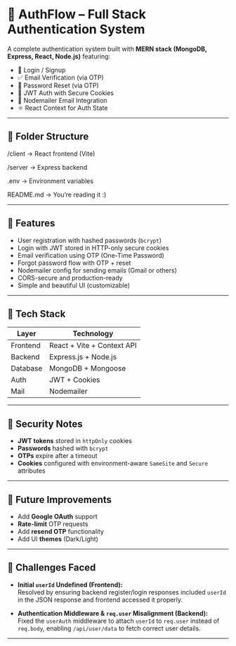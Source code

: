 # 🔐 AuthFlow – Full Stack Authentication System

A complete authentication system built with **MERN stack (MongoDB, Express, React, Node.js)** featuring:

- 🔑 Login / Signup  
- ✅ Email Verification (via OTP)  
- 🔄 Password Reset (via OTP)  
- 🍪 JWT Auth with Secure Cookies  
- 📧 Nodemailer Email Integration  
- ⚛️ React Context for Auth State  

---

## 📁 Folder Structure

/client → React frontend (Vite)

/server → Express backend

.env → Environment variables

README.md → You’re reading it :)


---

## 🚀 Features

- User registration with hashed passwords (`bcrypt`)
- Login with JWT stored in HTTP-only secure cookies
- Email verification using OTP (One-Time Password)
- Forgot password flow with OTP + reset
- Nodemailer config for sending emails (Gmail or others)
- CORS-secure and production-ready
- Simple and beautiful UI (customizable)

---

## 🔧 Tech Stack

| Layer     | Technology                     |
|-----------|--------------------------------|
| Frontend | React + Vite + Context API      |
| Backend  | Express.js + Node.js            |
| Database | MongoDB + Mongoose              |
| Auth     | JWT + Cookies                   |
| Mail     | Nodemailer                      |

---

## 🔐 Security Notes

- **JWT tokens** stored in `httpOnly` cookies  
- **Passwords** hashed with `bcrypt`  
- **OTPs** expire after a timeout  
- **Cookies** configured with environment-aware `SameSite` and `Secure` attributes  

---

## 🧪 Future Improvements

- Add **Google OAuth** support  
- **Rate-limit** OTP requests  
- Add **resend OTP** functionality  
- Add UI **themes** (Dark/Light)

---

## 🧱 Challenges Faced

- **Initial `userId` Undefined (Frontend):**  
  Resolved by ensuring backend register/login responses included `userId` in the JSON response and frontend accessed it properly.

- **Authentication Middleware & `req.user` Misalignment (Backend):**  
  Fixed the `userAuth` middleware to attach `userId` to `req.user` instead of `req.body`, enabling `/api/user/data` to fetch correct user details.

---
